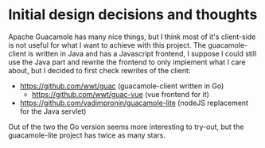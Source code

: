 # Initial design decisions and thoughts

Apache Guacamole has many nice things, but I think most of it's client-side is not useful for what I want to achieve with this project. The guacamole-client is written in Java and has a Javascript frontend, I suppose I could still use the Java part and rewrite the frontend to only implement what I care about, but I decided to first check rewrites of the client:

- https://github.com/wwt/guac (guacamole-client written in Go)
  - https://github.com/wwt/guac-vue (vue frontend for it)
- https://github.com/vadimpronin/guacamole-lite (nodeJS replacement for the Java servlet)

Out of the two the Go version seems more interesting to try-out, but the guacamole-lite project has twice as many stars.
